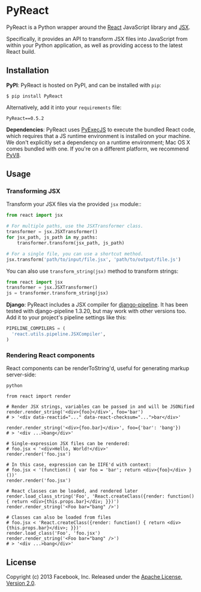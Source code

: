 # PyReact

PyReact is a Python wrapper around the [React](http://facebook.github.io/react/) JavaScript library and [JSX](http://facebook.github.io/react/docs/jsx-in-depth.html).

Specifically, it provides an API to transform JSX files into JavaScript from within your Python application, as well as providing access to the latest React build.


## Installation

**PyPI**: PyReact is hosted on PyPI, and can be installed with `pip`:

    $ pip install PyReact

Alternatively, add it into your `requirements` file:

    PyReact==0.5.2


**Dependencies**: PyReact uses [PyExecJS](https://github.com/doloopwhile/PyExecJS) to execute the bundled React code, which requires that a JS runtime environment is installed on your machine. We don't explicitly set a dependency on a runtime environment; Mac OS X comes bundled with one. If you're on a different platform, we recommend [PyV8](https://code.google.com/p/pyv8/).

## Usage

### Transforming JSX

Transform your JSX files via the provided `jsx` module::

```python
from react import jsx

# For multiple paths, use the JSXTransformer class.
transformer = jsx.JSXTransformer()
for jsx_path, js_path in my_paths:
    transformer.transform(jsx_path, js_path)

# For a single file, you can use a shortcut method.
jsx.transform('path/to/input/file.jsx', 'path/to/output/file.js')
```

You can also use ``transform_string(jsx)`` method to transform strings:

```python
from react import jsx
transformer = jsx.JSXTransformer()
js = transformer.transform_string(jsx)
```

**Django**: PyReact includes a JSX compiler for [django-pipeline](https://github.com/cyberdelia/django-pipeline). It has been tested with django-pipeline 1.3.20, but may work with other versions too. Add it to your project's pipeline settings like this:

```python
PIPELINE_COMPILERS = (
  'react.utils.pipeline.JSXCompiler',
)
```

### Rendering React components

React components can be renderToString'd, useful for generating markup server-side:

```
python

from react import render

# Render JSX strings, variables can be passed in and will be JSONified
render.render_string('<div>{foo}</div>', foo='bar')
# > '<div data-reactid="..." data-react-checksum="...">bar</div>'

render.render_string('<div>{foo.bar}</div>', foo={'bar': 'bang'})
# > '<div ...>bang</div>'

# Single-expression JSX files can be rendered:
# foo.jsx < '<div>Hello, World!</div>'
render.render('foo.jsx')

# In this case, expression can be IIFE'd with context:
# foo.jsx < '(function() { var foo = 'bar'; return <div>{foo}</div> }())'
render.render('foo.jsx')

# React classes can be loaded, and rendered later
render.load_class_string('Foo', 'React.createClass({render: function() { return <div>{this.props.bar}</div; }})')
render.render_string('<Foo bar="bang" />')

# Classes can also be loaded from files
# foo.jsx < 'React.createClass({render: function() { return <div>{this.props.bar}</div>; }})'
render.load_class('Foo', 'foo.jsx')
render.render_string('<Foo bar="bang" />')
# > '<div ...>bang</div>'
```

## License

Copyright (c) 2013 Facebook, Inc.
Released under the [Apache License, Version 2.0](LICENSE).

